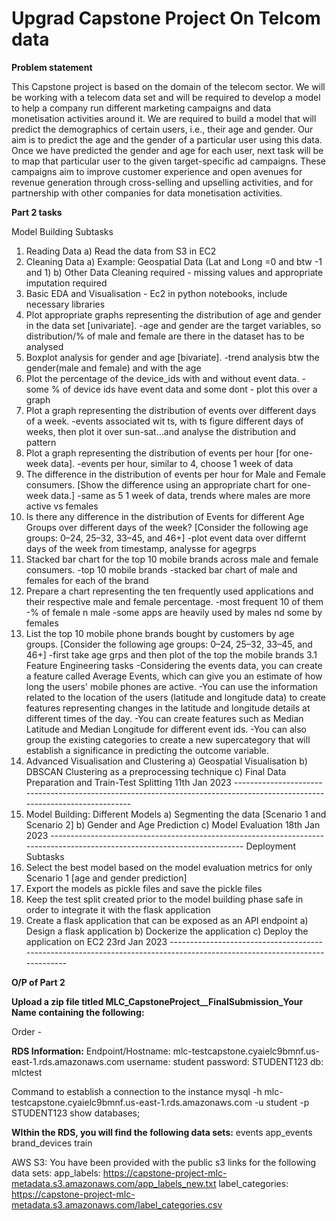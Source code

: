 # Upgrad Capstone Project On Telcom data

**Problem statement**

This Capstone project is based on the domain of the telecom sector. We will be working with a telecom data set and will be required to develop a model to help a company run different marketing campaigns and data monetisation activities around it. We are required to build a model that will predict the demographics of certain users, i.e., their age and gender. 
Our aim is to predict the age and the gender of a particular user using this data. Once we have predicted the gender and age for each user, next task will be to map that particular user to the given target-specific ad campaigns. These campaigns aim to improve customer experience and open avenues for revenue generation through cross-selling and upselling activities, and for partnership with other companies for data monetisation activities.

**Part 2 tasks**

Model Building Subtasks
1.	Reading Data
  a)	Read the data from S3 in EC2
2.	Cleaning Data
  a)	Example: Geospatial Data (Lat and Long =0 and btw -1 and 1)
  b)	Other Data Cleaning required - missing values and appropriate imputation required
3.	Basic EDA and Visualisation - Ec2 in python notebooks, include necessary libraries
  1.	Plot appropriate graphs representing the distribution of age and gender in the data set [univariate].
      -age and gender are the target variables, so distribution/% of male and female are there in the dataset has to be analysed
  2.	Boxplot analysis for gender and age [bivariate].
      -trend analysis btw the gender(male and female) and with the age
  3.	Plot the percentage of the device_ids with and without event data. 
      -some % of device ids have event data and some dont - plot this over a graph
  4.	Plot a graph representing the distribution of events over different days of a week. 
      -events associated wit ts, with ts figure different days of weeks, then plot it over sun-sat...and analyse the distribution and pattern
  5.	Plot a graph representing the distribution of events per hour [for one-week data].
      -events per hour, similar to 4, choose 1 week of data
  6.	The difference in the distribution of events per hour for Male and Female consumers. [Show the difference using an appropriate chart for one-week data.]
      -same as 5 1 week of data, trends where males are more active vs females
  7.	Is there any difference in the distribution of Events for different Age Groups over different days of the week? [Consider the following age groups: 0–24, 25–32, 33–45, and 46+]
      -plot event data over differnt days of the week from timestamp, analysse for agegrps
  8.	Stacked bar chart for the top 10 mobile brands across male and female consumers.
      -top 10 mobile brands
      -stacked bar chart of male and females for each of the brand
  9.	Prepare a chart representing the ten frequently used applications and their respective male and female percentage.
      -most frequent 10 of them
      -% of female n male
      -some apps are heavily used by males nd some by females
  10.	List the top 10 mobile phone brands bought by customers by age groups. [Consider the following age groups: 0–24, 25–32, 33–45, and 46+]
      -first take age grps and then plot of the top the mobile brands
3.1 Feature Engineering tasks
    -Considering the events data, you can create a feature called Average Events, which can give you an estimate of how long the users' mobile phones are active.
    -You can use the information related to the location of the users (latitude and longitude data) to create features representing changes in the latitude and longitude details at different times of the day.
    -You can create features such as Median Latitude and Median Longitude for different event ids.
    -You can also group the existing categories to create a new supercategory that will establish a significance in predicting the outcome variable.
4.	Advanced Visualisation and Clustering
  a)	Geospatial Visualisation
  b)	DBSCAN Clustering as a preprocessing technique
  c)	Final Data Preparation and Train-Test Splitting
11th Jan 2023 --------------------------------------------------------------------------------------------------------------------------
5.	Model Building: Different Models
  a)	Segmenting the data [Scenario 1 and Scenario 2] 
  b)	Gender and Age Prediction
  c)	Model Evaluation
18th Jan 2023 --------------------------------------------------------------------------------------------------------------------------
Deployment Subtasks
1.	Select the best model based on the model evaluation metrics for only Scenario 1 [age and gender prediction]
2.	Export the models as pickle files and save the pickle files
3.	Keep the test split created prior to the model building phase safe in order to integrate it with the flask application
4.	Create a flask application that can be exposed as an API endpoint 
  a)	Design a flask application
  b)	Dockerize the application
  c)	Deploy the application on EC2
23rd Jan 2023 --------------------------------------------------------------------------------------------------------------------------

**O/P of Part 2**

**Upload a zip file titled MLC_CapstoneProject__FinalSubmission_Your Name containing the following:**

Order - 

**RDS Information:**
Endpoint/Hostname: mlc-testcapstone.cyaielc9bmnf.us-east-1.rds.amazonaws.com
username: student
password: STUDENT123
db: mlctest

Command to establish a connection to the instance
mysql -h mlc-testcapstone.cyaielc9bmnf.us-east-1.rds.amazonaws.com -u student -p
STUDENT123
show databases;

**WIthin the RDS, you will find the following data sets:**
events
app_events
brand_devices
train

AWS S3: You have been provided with the public s3 links for the following data sets:
app_labels: https://capstone-project-mlc-metadata.s3.amazonaws.com/app_labels_new.txt
label_categories: https://capstone-project-mlc-metadata.s3.amazonaws.com/label_categories.csv
